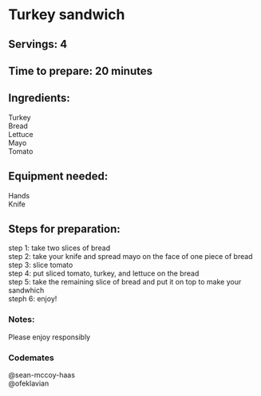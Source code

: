 # Turkey sandwich

## Servings: 4

## Time to prepare: 20 minutes

## Ingredients:
Turkey <br/>
Bread <br/>
Lettuce <br/>
Mayo <br/>
Tomato

## Equipment needed:
Hands <br/>
Knife


## Steps for preparation:
step 1: take two slices of bread <br/>
step 2: take your knife and spread mayo on the face of one piece of bread <br/>
step 3: slice tomato <br/>
step 4: put sliced tomato, turkey, and lettuce on the bread <br/>
step 5: take the remaining slice of bread and put it on top to make your sandwhich <br/>
steph 6: enjoy!

### Notes:
Please enjoy responsibly


### Codemates #
@sean-mccoy-haas <br/>
@ofeklavian

